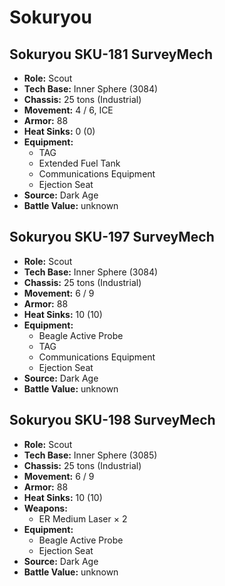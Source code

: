 # Sokuryou
## Sokuryou SKU-181 SurveyMech
- **Role:** Scout
- **Tech Base:** Inner Sphere (3084)
- **Chassis:** 25 tons (Industrial)
- **Movement:** 4 / 6, ICE
- **Armor:** 88
- **Heat Sinks:** 0 (0)
- **Equipment:**
  - TAG
  - Extended Fuel Tank
  - Communications Equipment
  - Ejection Seat
- **Source:** Dark Age
- **Battle Value:** unknown

## Sokuryou SKU-197 SurveyMech
- **Role:** Scout
- **Tech Base:** Inner Sphere (3084)
- **Chassis:** 25 tons (Industrial)
- **Movement:** 6 / 9
- **Armor:** 88
- **Heat Sinks:** 10 (10)
- **Equipment:**
  - Beagle Active Probe
  - TAG
  - Communications Equipment
  - Ejection Seat
- **Source:** Dark Age
- **Battle Value:** unknown

## Sokuryou SKU-198 SurveyMech
- **Role:** Scout
- **Tech Base:** Inner Sphere (3085)
- **Chassis:** 25 tons (Industrial)
- **Movement:** 6 / 9
- **Armor:** 88
- **Heat Sinks:** 10 (10)
- **Weapons:**
  - ER Medium Laser × 2
- **Equipment:**
  - Beagle Active Probe
  - Ejection Seat
- **Source:** Dark Age
- **Battle Value:** unknown


